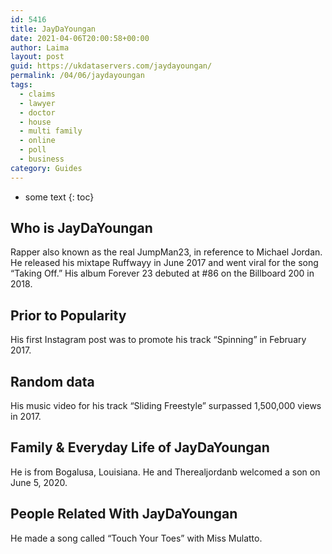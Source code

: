 ```yaml
---
id: 5416
title: JayDaYoungan
date: 2021-04-06T20:00:58+00:00
author: Laima
layout: post
guid: https://ukdataservers.com/jaydayoungan/
permalink: /04/06/jaydayoungan
tags:
  - claims
  - lawyer
  - doctor
  - house
  - multi family
  - online
  - poll
  - business
category: Guides
---
```


* some text
{: toc}


## Who is JayDaYoungan
                  
                  
                  
Rapper also known as the real JumpMan23, in reference to Michael Jordan. He released his mixtape Ruffwayy in June 2017 and went viral for the song &#8220;Taking Off.&#8221; His album Forever 23 debuted at #86 on the Billboard 200 in 2018.
                  
              
            
              
            
                
                
                
## Prior to Popularity
                  
                  
                  
His first Instagram post was to promote his track &#8220;Spinning&#8221; in February 2017.
                  
              
            
              
            
                
                
                
## Random data
                  
                  
                  
His music video for his track &#8220;Sliding Freestyle&#8221; surpassed 1,500,000 views in 2017.
                  
              
            
              
            
                
                
                
## Family & Everyday Life of JayDaYoungan
                  
                  
                  
He is from Bogalusa, Louisiana. He and Therealjordanb welcomed a son on June 5, 2020.
                  
              
            
              
            
                
                
                
## People Related With JayDaYoungan
                  
                  
                  
He made a song called &#8220;Touch Your Toes&#8221; with Miss Mulatto. 
                  
              
            
              
            
                
              
            
              
              
            
            
              
            
          
          
          